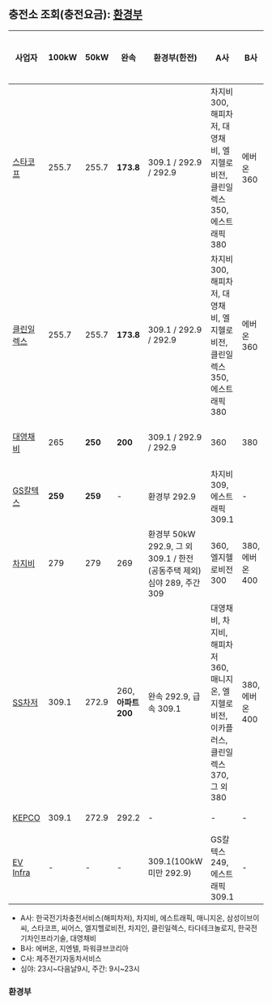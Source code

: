 ## 충전소 조회(충전요금): [환경부](https://ev.or.kr/evmonitor)
|사업자|100kW|50kW|완속|환경부(한전)|A사|B사|C사|비회원|요금확인|비고|
|-----------------------------------------------------------|---| --|---|---------------------|---|---|---|---|----|-----------------------------------|
|[스타코프](https://ev.or.kr/evmonitor)                      |255.7|255.7|<b>173.8</b>|309.1 / 292.9 / 292.9|차지비 300, 해피차저, 대영채비, 엘지헬로비전, 클린일렉스 350, 에스트래픽 380|에버온 360|불가|400|[확인](https://www.starkoff.co.kr/price-list)|[앱](https://app.starkoff.co.kr/), 추천인 코드: KGJAX| 
|[클린일렉스]()|255.7|255.7|<b>173.8</b>|309.1 / 292.9 / 292.9|차지비 300, 해피차저, 대영채비, 엘지헬로비전, 클린일렉스 350, 에스트래픽 380|에버온 360|불가|255.7|[확인](https://kcharger.net/index.php?Mn=5&Sn=1&s_option=&s_text=&Pn=view&fn=1@@443&cate2=)|[앱](https://app.starkoff.co.kr/)| 
|[대영채비](https://www.chaevi.co.kr/Menus/Charger/Find.aspx)|265|<b>250</b>|<b>200</b>|309.1 / 292.9 / 292.9|360|380|400|430|[확인](https://www.chaevi.co.kr/Popup10.html)|2021.9.1~, 아우디 초급속충전기 309.1| 
|[GS칼텍스](https://www.gscev.com/kr/station/station)|<b>259</b>|<b>259</b>|-|환경부 292.9|차지비 309, 에스트래픽 309.1|-|-|<b>279</b>|[확인](https://www.gscev.com/kr/information/fare)|[2021.11.4~ 이후 로밍요금](https://www.gscev.com/kr/community/noticeView?idx=300&pageNo=1&searchWord=)| 
|[차지비](https://www.chargev.co.kr/find-charging-station)   |279|279|269|환경부 50kW 292.9, 그 외 309.1 / 한전(공동주택 제외) 심야 289, 주간 309|360, 엘지헬로비전 300|380, 에버온 400|420|<b>330</b>|[확인](https://www.chargev.co.kr/customer-support/charging_fee)|2021.8~, 제주에너지공사(제주도청) 290|
|[SS차저](https://sscharger.co.kr/uss/umt/hpg/chrstn/chrstnInquirePopup.do)|309.1|272.9|260, <b>아파트 200</b>|완속 292.9, 급속 309.1|대영채비, 차지비, 해피차저 360, 매니지온, 엘지헬로비전, 이카플러스, 클린일렉스 370, 그 외 380|380, 에버온 400|380|430|[확인](https://sscharger.co.kr/EgovPageLink.do?link=hpg/svc/chrgeInfo)|2021.8~|
|[KEPCO](https://evc.kepco.co.kr:4445/map/map.do)|309.1|272.9|292.2|-|-|-|-|-|[확인](https://evc.kepco.co.kr:4445/notice/list.do?boardCd=N01)|2021.8~|
|[EV Infra]()|-|-|-|309.1(100kW 미만 292.9)|GS칼텍스 249, 에스트래픽 309.1|-|-|-|[없음]()|2021.7~|
- A사: 한국전기차충전서비스(해피차저), 차지비, 에스트래픽, 매니지온, 삼성이브이씨, 스타코프, 씨어스, 엘지헬로비전, 차지인, 클린일렉스, 타다테크놀로지, 한국전기차인프라기술, 대영채비  
- B사: 에버온, 지엔텔, 파워큐브코리아  
- C사: 제주전기자동차서비스
- 심야: 23시\~다음날9시, 주간: 9시\~23시

### 환경부
